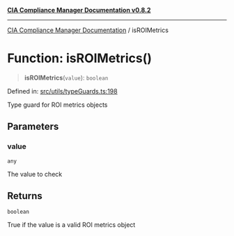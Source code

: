 [**CIA Compliance Manager Documentation v0.8.2**](../README.md)

***

[CIA Compliance Manager Documentation](../globals.md) / isROIMetrics

# Function: isROIMetrics()

> **isROIMetrics**(`value`): `boolean`

Defined in: [src/utils/typeGuards.ts:198](https://github.com/Hack23/cia-compliance-manager/blob/423c5d261c747ade8ca2550e176aa05168b5a31e/src/utils/typeGuards.ts#L198)

Type guard for ROI metrics objects

## Parameters

### value

`any`

The value to check

## Returns

`boolean`

True if the value is a valid ROI metrics object
